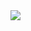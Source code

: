 <img src="https://pixel-profile.vercel.app/api/github-stats?username=linkoffee&theme=rainbow&background=%230d1117&color=green&include_all_commits=true&pixelate_avatar=true">
